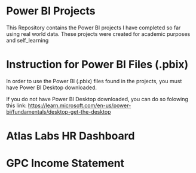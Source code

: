 # Power BI Projects

This Repository contains the Power BI projects I have completed so far using real world data. These projects were created for academic  purposes and self_learning

# Instruction for Power BI Files (.pbix)

In order to use the Power BI (.pbix) files found in the projects, you must have Power BI Desktop downloaded. 

If you do not have Power BI Desktop downloaded, you can do so folowing this link: https://learn.microsoft.com/en-us/power-bi/fundamentals/desktop-get-the-desktop

# Atlas Labs HR Dashboard

# GPC Income Statement

